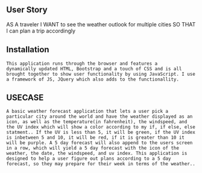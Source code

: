 ## User Story


AS A traveler
I WANT to see the weather outlook for multiple cities
SO THAT I can plan a trip accordingly

## Installation
    This application runs through the browser and features a
    dynamically updated HTML, Bootstrap and a touch of CSS and is all brought together to show user functionality by using JavaScript. I use a framework of JS, JQuery which also adds to the functionallity. 

## USECASE
    A basic weather forecast application that lets a user pick a particular city around the world and have the weather displayed as an icon, as well as the temperature(in fahrenheit), the windspeed, and the UV index which will show a color according to my if, if else, else statment.. If the UV is less than 5, it will be green, if the UV index is inbetween 5 and 10, it will be red, if it is greater than 10 it will be purple. A 5 day forecast will also append to the users screen in a row, which will yield a 5 day forecast with the icon of the weather, the date, the windspeed, and uv index. This application is designed to help a user figure out plans according to a 5 day forecast, so they may prepare for their week in terms of the weather..

    

